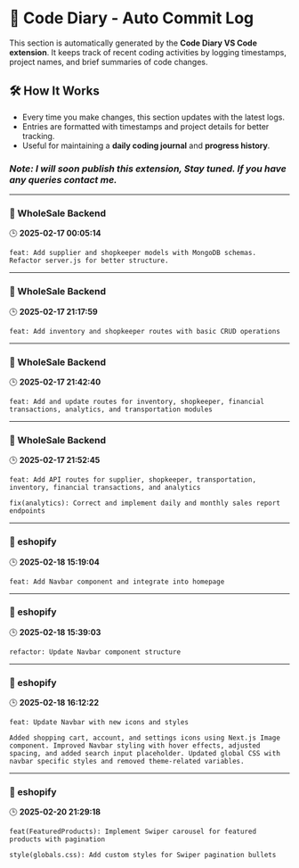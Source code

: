 # 📜 Code Diary - Auto Commit Log  

This section is automatically generated by the **Code Diary VS Code extension**. It keeps track of recent coding activities by logging timestamps, project names, and brief summaries of code changes.  

## 🛠 How It Works  
- Every time you make changes, this section updates with the latest logs.  
- Entries are formatted with timestamps and project details for better tracking.  
- Useful for maintaining a **daily coding journal** and **progress history**.
### *Note: I will soon publish this extension, Stay tuned. If you have any queries contact me.*

---

### **📌 WholeSale Backend**
🕒 **2025-02-17 00:05:14**

```
feat: Add supplier and shopkeeper models with MongoDB schemas. Refactor server.js for better structure.
```


---

### **📌 WholeSale Backend**
🕒 **2025-02-17 21:17:59**

```
feat: Add inventory and shopkeeper routes with basic CRUD operations
```


---

### **📌 WholeSale Backend**
🕒 **2025-02-17 21:42:40**

```
feat: Add and update routes for inventory, shopkeeper, financial transactions, analytics, and transportation modules
```


---

### **📌 WholeSale Backend**
🕒 **2025-02-17 21:52:45**

```
feat: Add API routes for supplier, shopkeeper, transportation, inventory, financial transactions, and analytics

fix(analytics): Correct and implement daily and monthly sales report endpoints
```


---

### **📌 eshopify**
🕒 **2025-02-18 15:19:04**

```
feat: Add Navbar component and integrate into homepage
```


---

### **📌 eshopify**
🕒 **2025-02-18 15:39:03**

```
refactor: Update Navbar component structure
```


---

### **📌 eshopify**
🕒 **2025-02-18 16:12:22**

```
feat: Update Navbar with new icons and styles

Added shopping cart, account, and settings icons using Next.js Image component. Improved Navbar styling with hover effects, adjusted spacing, and added search input placeholder. Updated global CSS with navbar specific styles and removed theme-related variables.
```


---

### **📌 eshopify**
🕒 **2025-02-20 21:29:18**

```
feat(FeaturedProducts): Implement Swiper carousel for featured products with pagination

style(globals.css): Add custom styles for Swiper pagination bullets
```


